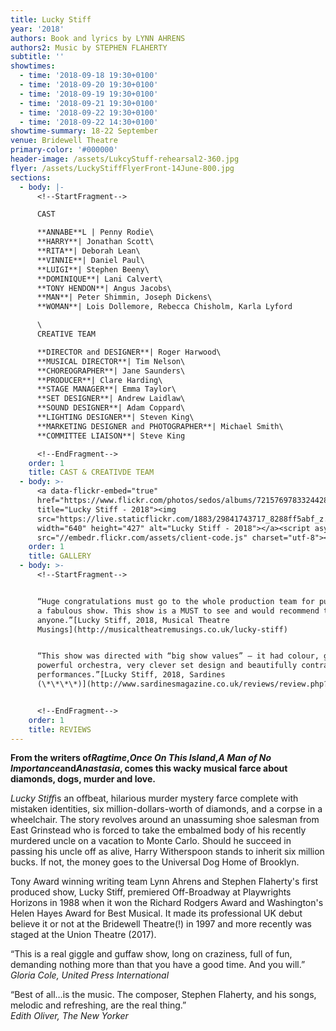 ```yaml
---
title: Lucky Stiff
year: '2018'
authors: Book and lyrics by LYNN AHRENS
authors2: Music by STEPHEN FLAHERTY
subtitle: ''
showtimes:
  - time: '2018-09-18 19:30+0100'
  - time: '2018-09-20 19:30+0100'
  - time: '2018-09-19 19:30+0100'
  - time: '2018-09-21 19:30+0100'
  - time: '2018-09-22 19:30+0100'
  - time: '2018-09-22 14:30+0100'
showtime-summary: 18-22 September
venue: Bridewell Theatre
primary-color: '#000000'
header-image: /assets/LukcyStuff-rehearsal2-360.jpg
flyer: /assets/LuckyStiffFlyerFront-14June-800.jpg
sections:
  - body: |-
      <!--StartFragment-->

      CAST

      **ANNABE**L | Penny Rodie\
      **HARRY**| Jonathan Scott\
      **RITA**| Deborah Lean\
      **VINNIE**| Daniel Paul\
      **LUIGI**| Stephen Beeny\
      **DOMINIQUE**| Lani Calvert\
      **TONY HENDON**| Angus Jacobs\
      **MAN**| Peter Shimmin, Joseph Dickens\
      **WOMAN**| Lois Dollemore, Rebecca Chisholm, Karla Lyford

      \
      CREATIVE TEAM

      **DIRECTOR and DESIGNER**| Roger Harwood\
      **MUSICAL DIRECTOR**| Tim Nelson\
      **CHOREOGRAPHER**| Jane Saunders\
      **PRODUCER**| Clare Harding\
      **STAGE MANAGER**| Emma Taylor\
      **SET DESIGNER**| Andrew Laidlaw\
      **SOUND DESIGNER**| Adam Coppard\
      **LIGHTING DESIGNER**| Steven King\
      **MARKETING DESIGNER and PHOTOGRAPHER**| Michael Smith\
      **COMMITTEE LIAISON**| Steve King

      <!--EndFragment-->
    order: 1
    title: CAST & CREATIVDE TEAM
  - body: >-
      <a data-flickr-embed="true"
      href="https://www.flickr.com/photos/sedos/albums/72157697833244282"
      title="Lucky Stiff - 2018"><img
      src="https://live.staticflickr.com/1883/29841743717_8288ff5abf_z.jpg"
      width="640" height="427" alt="Lucky Stiff - 2018"></a><script async
      src="//embedr.flickr.com/assets/client-code.js" charset="utf-8"></script>
    order: 1
    title: GALLERY
  - body: >-
      <!--StartFragment-->


      “Huge congratulations must go to the whole production team for putting on
      a fabulous show. This show is a MUST to see and would recommend to
      anyone.”[Lucky Stiff, 2018, Musical Theatre
      Musings](http://musicaltheatremusings.co.uk/lucky-stiff)


      “This show was directed with “big show values” – it had colour, glamour, a
      powerful orchestra, very clever set design and beautifully contrasting
      performances.”[Lucky Stiff, 2018, Sardines
      (\*\*\*\*)](http://www.sardinesmagazine.co.uk/reviews/review.php?REVIEW-Sedos-Lucky%20Stiff%20-%20%E2%98%85%E2%98%85%E2%98%85%E2%98%85&reviewsID=3327)


      <!--EndFragment-->
    order: 1
    title: REVIEWS
---
```

<!--StartFragment-->

**From the writers of*Ragtime*,*Once On This Island*,*A Man of No Importance*and*Anastasia*, comes this wacky musical farce about diamonds, dogs, murder and love.**

*Lucky Stiff*is an offbeat, hilarious murder mystery farce complete with mistaken identities, six million-dollars-worth of diamonds, and a corpse in a wheelchair. The story revolves around an unassuming shoe salesman from East Grinstead who is forced to take the embalmed body of his recently murdered uncle on a vacation to Monte Carlo. Should he succeed in passing his uncle off as alive, Harry Witherspoon stands to inherit six million bucks. If not, the money goes to the Universal Dog Home of Brooklyn.

Tony Award winning writing team Lynn Ahrens and Stephen Flaherty's first produced show, Lucky Stiff, premiered Off-Broadway at Playwrights Horizons in 1988 when it won the Richard Rodgers Award and Washington's Helen Hayes Award for Best Musical. It made its professional UK debut believe it or not at the Bridewell Theatre(!) in 1997 and more recently was staged at the Union Theatre (2017).

“This is a real giggle and guffaw show, long on craziness, full of fun, demanding nothing more than that you have a good time. And you will.”\
*Gloria Cole, United Press International*

“Best of all…is the music. The composer, Stephen Flaherty, and his songs, melodic and refreshing, are the real thing.”\
*Edith Oliver, The New Yorker*

<!--EndFragment-->
